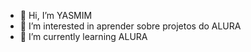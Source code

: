 - 👋 Hi, I’m YASMIM  
- 👀 I’m interested in aprender sobre projetos do ALURA
- 🌱 I’m currently learning ALURA
